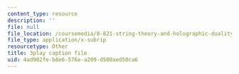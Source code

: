 ```yaml
---
content_type: resource
description: ''
file: null
file_location: /coursemedia/8-821-string-theory-and-holographic-duality-fall-2014/4ad902feb8e6576ea209d500aed50ca6_Wcy-zCt8llk.vtt
file_type: application/x-subrip
resourcetype: Other
title: 3play caption file
uid: 4ad902fe-b8e6-576e-a209-d500aed50ca6
---
```

